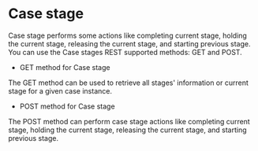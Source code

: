 # Case stage

Case stage performs some actions like completing current stage, holding the current stage,
releasing the current stage, and starting previous stage. You can use the Case stages REST supported
methods: GET and POST.

- GET method for Case stage

The GET method can be used to retrieve all stages' information or current stage for a given case instance.
- POST method for Case stage

The POST method can perform case stage actions like completing current stage, holding the current stage, releasing the current stage, and starting previous stage.